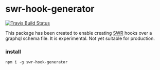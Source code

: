 # swr-hook-generator
[![Travis Build Status](https://img.shields.io/travis/indatawetrust/swr-hook-generator.svg)](https://travis-ci.org/indatawetrust/swr-hook-generator)

This package has been created to enable creating [SWR](https://swr.vercel.app/) hooks over a graphql schema file. It is experimental. Not yet suitable for production.

### install
```
npm i -g swr-hook-generator
```
